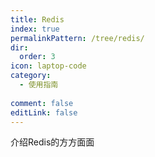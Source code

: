 ```yaml
---
title: Redis
index: true 
permalinkPattern: /tree/redis/
dir:
  order: 3
icon: laptop-code
category:
  - 使用指南
  
comment: false
editLink: false
---
```

介绍Redis的方方面面
<Catalog />
